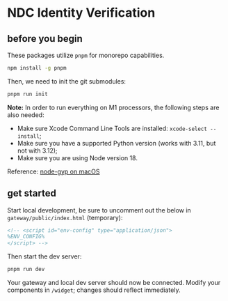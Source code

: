 # NDC Identity Verification

## before you begin

These packages utilize `pnpm` for monorepo capabilities.

```cmd
npm install -g pnpm
```

Then, we need to init the git submodules:

```cmd
pnpm run init
```

**Note:** In order to run everything on M1 processors, the following steps are also needed:
- Make sure Xcode Command Line Tools are installed: `xcode-select --install`;
- Make sure you have a supported Python version (works with 3.11, but not with 3.12);
- Make sure you are using Node version 18.

Reference: [node-gyp on macOS](https://github.com/nodejs/node-gyp?tab=readme-ov-file#on-macos)

## get started

Start local development, be sure to uncomment out the below in `gateway/public/index.html` (temporary):

```html
<!-- <script id="env-config" type="application/json">
%ENV_CONFIG%
</script> -->
```

Then start the dev server:

```cmd
pnpm run dev
```

Your gateway and local dev server should now be connected. Modify your components in `/widget`; changes should reflect immediately.
